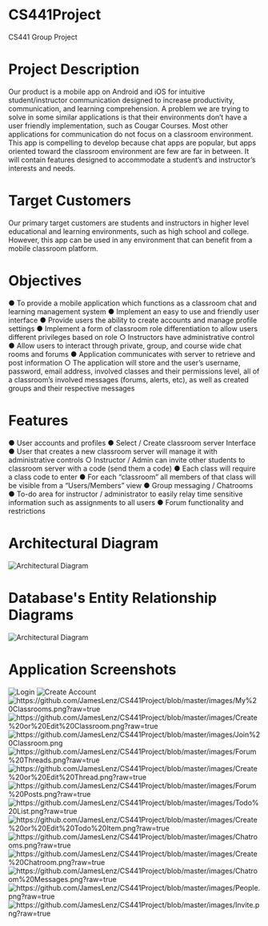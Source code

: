 # CS441Project
CS441 Group Project

<h1>Project Description</h1>
<p>
Our product is a mobile app on Android and iOS for intuitive student/instructor communication designed to increase productivity, communication, and learning comprehension. A problem we are trying to solve in some similar applications is that their environments don’t have a user friendly implementation, such as Cougar Courses. Most other applications for communication do not focus on a classroom environment. This app is compelling to develop because chat apps are popular, but apps oriented toward the classroom environment are few are far in between. It will contain features designed to accommodate a student’s and instructor’s interests and needs.
</p>

<h1>Target Customers</h1>
<p>
Our primary target customers are students and instructors in higher level educational and learning environments, such as high school and college. However, this app can be used in any environment that can benefit from a mobile classroom platform.
</p>

<h1>Objectives</h1>
<p>
● To provide a mobile application which functions as a classroom chat and learning management system
● Implement an easy to use and friendly user interface
● Provide users the ability to create accounts and manage profile settings
● Implement a form of classroom role differentiation to allow users different privileges based on role
  ○ Instructors have administrative control
● Allow users to interact through private, group, and course wide chat rooms and forums
● Application communicates with server to retrieve and post information
  ○ The application will store and the user’s username, password, email address, involved classes and their permissions level, all of a classroom’s involved messages (forums, alerts, etc), as well as created groups and their respective messages
</p>

<h1>Features</h1>
<p>
● User accounts and profiles
● Select / Create classroom server Interface
● User that creates a new classroom server will manage it with administrative controls
  ○ Instructor / Admin can invite other students to classroom server with a code (send them a code)
● Each class will require a class code to enter
● For each “classroom” all members of that class will be visible from a “Users/Members” view
● Group messaging / Chatrooms
● To-do area for instructor / administrator to easily relay time sensitive information such as assignments to all users
● Forum functionality and restrictions
</p>

<h1>Architectural Diagram</h1>
<img src="https://github.com/JamesLenz/CS441Project/blob/master/images/Architectural%20Diagram.png?raw=true" alt="Architectural Diagram">

<h1>Database's Entity Relationship Diagrams</h1>
<img src="https://github.com/JamesLenz/CS441Project/blob/master/images/ERD.png?raw=true" alt="Architectural Diagram">

<h1>Application Screenshots</h1>
<img src="https://github.com/JamesLenz/CS441Project/blob/master/images/Login.png?raw=true" alt="Login">
<img src="https://github.com/JamesLenz/CS441Project/blob/master/images/Create%20Account.png?raw=true" alt="Create Account">
<img src="" alt="https://github.com/JamesLenz/CS441Project/blob/master/images/My%20Classrooms.png?raw=true" alt="My Classrooms">
<img src="" alt="https://github.com/JamesLenz/CS441Project/blob/master/images/Create%20or%20Edit%20Classroom.png?raw=true" alt="Create or Edit Classroom">
<img src="" alt="https://github.com/JamesLenz/CS441Project/blob/master/images/Join%20Classroom.png" alt="Join Classroom">
<img src="" alt="https://github.com/JamesLenz/CS441Project/blob/master/images/Forum%20Threads.png?raw=true" alt="Forum Threads">
<img src="" alt="https://github.com/JamesLenz/CS441Project/blob/master/images/Create%20or%20Edit%20Thread.png?raw=true" alt="Create or Edit Thread">
<img src="" alt="https://github.com/JamesLenz/CS441Project/blob/master/images/Forum%20Posts.png?raw=true" alt="Forum Posts">
<img src="" alt="https://github.com/JamesLenz/CS441Project/blob/master/images/Todo%20List.png?raw=true" alt="Todo List">
<img src="" alt="https://github.com/JamesLenz/CS441Project/blob/master/images/Create%20or%20Edit%20Todo%20Item.png?raw=true" alt="Create or Edit Todo Item">
<img src="" alt="https://github.com/JamesLenz/CS441Project/blob/master/images/Chatrooms.png?raw=true" alt="Chatrooms">
<img src="" alt="https://github.com/JamesLenz/CS441Project/blob/master/images/Create%20Chatroom.png?raw=true" alt="Create Chatroom">
<img src="" alt="https://github.com/JamesLenz/CS441Project/blob/master/images/Chatroom%20Messages.png?raw=true" alt="Chatroom Messages">
<img src="" alt="https://github.com/JamesLenz/CS441Project/blob/master/images/People.png?raw=true" alt="People">
<img src="" alt="https://github.com/JamesLenz/CS441Project/blob/master/images/Invite.png?raw=true" alt="Invite">
